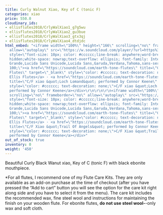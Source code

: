```yaml
---
title: Curly Walnut Xiao, Key of C (tonic F)
categories: xiao
price: 550.0
cloudinary_ids:
- ellisflutes2018/CrlyWalXiao1_g7g5wu
- ellisflutes2018/CrlyWalXiao2_gu3bue
- ellisflutes2018/CrlyWalXiao3_gtx3qj
- ellisflutes2018/CrlyWalXiao4_dtdjdc
html_embed: "<iframe width=\"100%\" height=\"166\" scrolling=\"no\" frameborder=\"no\"
  allow=\"autoplay\" src=\"https://w.soundcloud.com/player/?url=https%3A//api.soundcloud.com/tracks/908749477&color=%23ff5500&auto_play=false&hide_related=false&show_comments=true&show_user=true&show_reposts=false&show_teaser=true\"></iframe><div
  style=\"font-size: 10px; color: #cccccc;line-break: anywhere;word-break: normal;overflow:
  hidden;white-space: nowrap;text-overflow: ellipsis; font-family: Interstate,Lucida
  Grande,Lucida Sans Unicode,Lucida Sans,Garuda,Verdana,Tahoma,sans-serif;font-weight:
  100;\"><a href=\"https://soundcloud.com/earth-tone-flutes\" title=\"Geoffrey Ellis
  Flutes\" target=\"_blank\" style=\"color: #cccccc; text-decoration: none;\">Geoffrey
  Ellis Flutes</a> · <a href=\"https://soundcloud.com/earth-tone-flutes/loch-lomand-connor-keene\"
  title=\"C/F xiao &quot;Loch Lomand&quot; performed by Connor Keene\" target=\"_blank\"
  style=\"color: #cccccc; text-decoration: none;\">C/F xiao &quot;Loch Lomand&quot;
  performed by Connor Keene</a></div>\r\n\r\n\r\n<iframe width=\"100%\" height=\"166\"
  scrolling=\"no\" frameborder=\"no\" allow=\"autoplay\" src=\"https://w.soundcloud.com/player/?url=https%3A//api.soundcloud.com/tracks/908750488&color=%23ff5500&auto_play=false&hide_related=false&show_comments=true&show_user=true&show_reposts=false&show_teaser=true\"></iframe><div
  style=\"font-size: 10px; color: #cccccc;line-break: anywhere;word-break: normal;overflow:
  hidden;white-space: nowrap;text-overflow: ellipsis; font-family: Interstate,Lucida
  Grande,Lucida Sans Unicode,Lucida Sans,Garuda,Verdana,Tahoma,sans-serif;font-weight:
  100;\"><a href=\"https://soundcloud.com/earth-tone-flutes\" title=\"Geoffrey Ellis
  Flutes\" target=\"_blank\" style=\"color: #cccccc; text-decoration: none;\">Geoffrey
  Ellis Flutes</a> · <a href=\"https://soundcloud.com/earth-tone-flutes/trail-of-angels-connor-keene\"
  title=\"C/F Xiao &quot;Trail Of Angels&quot; performed by Connor Keene\" target=\"_blank\"
  style=\"color: #cccccc; text-decoration: none;\">C/F Xiao &quot;Trail Of Angels&quot;
  performed by Connor Keene</a></div>"
out_of_stock: true
inventory: 0
weight: '450'
---
```


Beautiful Curly Black Wanut xiao, Key of C (tonic F) with black ebonite mouthpiece.

*For all flutes, I recommend one of my Flute Care Kits.  They are only available as an add-on purchase at the time of checkout (after you have pressed the “Add to cart” button you will see the option for the care kit right along side and you have to select it from the menu). The care kit includes the recommended wax, fine steel wool and instructions for maintaining the finish on your wooden flute.  For ebonite flutes, **do not use steel wool-**-only wax and soft cloth.